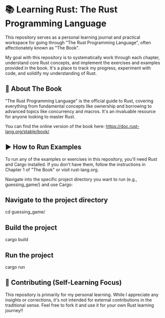# 📚 Learning Rust: The Rust Programming Language

This repository serves as a personal learning journal and practical workspace for going through "The Rust Programming Language", often affectionately known as "The Book".

My goal with this repository is to systematically work through each chapter, understand core Rust concepts, and implement the exercises and examples provided in the book. It's a place to track my progress, experiment with code, and solidify my understanding of Rust.

## 📖 About The Book

"The Rust Programming Language" is the official guide to Rust, covering everything from fundamental concepts like ownership and borrowing to advanced topics like concurrency and macros. It's an invaluable resource for anyone looking to master Rust.

You can find the online version of the book here: https://doc.rust-lang.org/stable/book/

## ▶️ How to Run Examples

To run any of the examples or exercises in this repository, you'll need Rust and Cargo installed. If you don't have them, follow the instructions in Chapter 1 of "The Book" or visit rust-lang.org.

Navigate into the specific project directory you want to run (e.g., guessing_game/) and use Cargo:

## Navigate to the project directory
cd guessing_game/

## Build the project
cargo build

## Run the project
cargo run


## 🤝 Contributing (Self-Learning Focus)

This repository is primarily for my personal learning. While I appreciate any insights or corrections, it's not intended for external contributions in the traditional sense. Feel free to fork it and use it for your own Rust learning journey!!
